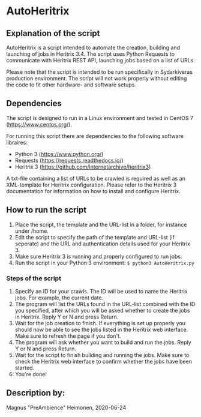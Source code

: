 <!--- State the text needed in the fields marked with [explanatory on what] if not needed remove the text. 
Feel free to use more mark down for formatting the text-->
# AutoHeritrix

## Explanation of the script
AutoHeritrix is a script intended to automate the creation, building and launching of jobs in Heritrix 3.4.
The script uses Python Requests to communicate with Heritrix REST API, launching jobs based on a list of URLs.

Please note that the script is intended to be run specifically in Sydarkiveras production environment. The script will not work properly without editing the code to fit other hardware- and software setups.

## Dependencies
The script is designed to run in a Linux environment and tested in CentOS 7 (https://www.centos.org/).

For running this script there are dependencies to the following software libraires:

-	Python 3 (https://www.python.org/)
-	Requests (https://requests.readthedocs.io/)
-   Heritrix 3 (https://github.com/internetarchive/heritrix3)

A txt-file containing a list of URLs to be crawled is required as well as an XML-template for Heritrix configuration.
Please refer to the Heritrix 3 documentation for information on how to install and configure Heritrix.
 
## How to run the script
1.  Place the script, the template and the URL-list in a folder, for instance under /home.
2.  Edit the script to specify the path of the template and URL-list (if seperate) and the URL and authentication details used for your Heritrix 3.
3.  Make sure Heritrix 3 is running and properly configured to run jobs.
4.  Run the script in your Python 3 environment: ```$ python3 AutoHeritrix.py```

### Steps of the script
1.  Specify an ID for your crawls. The ID will be used to name the Heritrix jobs. For example, the current date.
2.  The program will list the URLs found in the URL-list combined with the ID you specified, after which you will be asked whether to create the jobs in Heritrix. Reply Y or N and press Return.
3.  Wait for the job creation to finish. If everything is set up properly you should now be able to see the jobs listed in the Heritrix web interface. Make sure to refresh the page if you don't. 
4.  The program will ask whether you want to build and run the jobs. Reply Y or N and press Return.
5.  Wait for the script to finish building and running the jobs. Make sure to check the Heritrix web interface to confirm whether the jobs have been started.
6. You're done!

## Description by:
Magnus "PreAmbience" Heimonen, 2020-06-24
